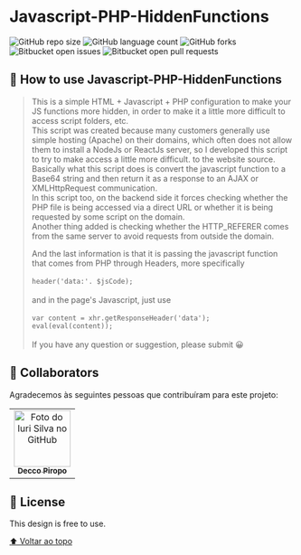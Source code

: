 # Javascript-PHP-HiddenFunctions

<!---Esses são exemplos. Veja https://shields.io para outras pessoas ou para personalizar este conjunto de escudos. Você pode querer incluir dependências, status do projeto e informações de licença aqui--->

![GitHub repo size](https://img.shields.io/github/repo-size/piroposantosdev/Javascript-PHP-HiddenFunctions?style=for-the-badge)
![GitHub language count](https://img.shields.io/github/languages/count/piroposantosdev/Javascript-PHP-HiddenFunctions?style=for-the-badge)
![GitHub forks](https://img.shields.io/github/forks/piroposantosdev/Javascript-PHP-HiddenFunctions?style=for-the-badge)
![Bitbucket open issues](https://img.shields.io/bitbucket/issues/piroposantosdev/Javascript-PHP-HiddenFunctions?style=for-the-badge)
![Bitbucket open pull requests](https://img.shields.io/bitbucket/pr-raw/piroposantosdev/Javascript-PHP-HiddenFunctions?style=for-the-badge)

## 🚀 How to use Javascript-PHP-HiddenFunctions

> This is a simple HTML + Javascript + PHP configuration to make your JS functions more hidden, in order to make it a little more difficult to access script folders, etc. <br>
> This script was created because many customers generally use simple hosting (Apache) on their domains, which often does not allow them to install a NodeJs or ReactJs server, so I developed this script to try to make access a little more difficult. to the website source. <br>
> Basically what this script does is convert the javascript function to a Base64 string and then return it as a response to an AJAX or XMLHttpRequest communication.<br>
> In this script too, on the backend side it forces checking whether the PHP file is being accessed via a direct URL or whether it is being requested by some script on the domain.<br>
>Another thing added is checking whether the HTTP_REFERER comes from the same server to avoid requests from outside the domain.<br>
>
> And the last information is that it is passing the javascript function that comes from PHP through Headers, more specifically <br><br>
```header('data:'. $jsCode);``` 
> <br><br>and in the page's Javascript, just use<br><br>
```var content = xhr.getResponseHeader('data');``` 
><br>
```eval(eval(content));```
> <br><br>If you have any question or suggestion, please submit 😀

## 🤝 Collaborators

Agradecemos às seguintes pessoas que contribuíram para este projeto:

<table>
  <tr>
    <td align="center">
      <a href="#">
        <img src="https://avatars.githubusercontent.com/u/110497491?s=100&v=44" width="100px;" alt="Foto do Iuri Silva no GitHub"/><br>
        <sub>
          <b>Decco Piropo</b>
        </sub>
      </a>
    </td>    
  </tr>
</table>

## 📝 License

This design is free to use.

[⬆ Voltar ao topo](#readme)<br>

